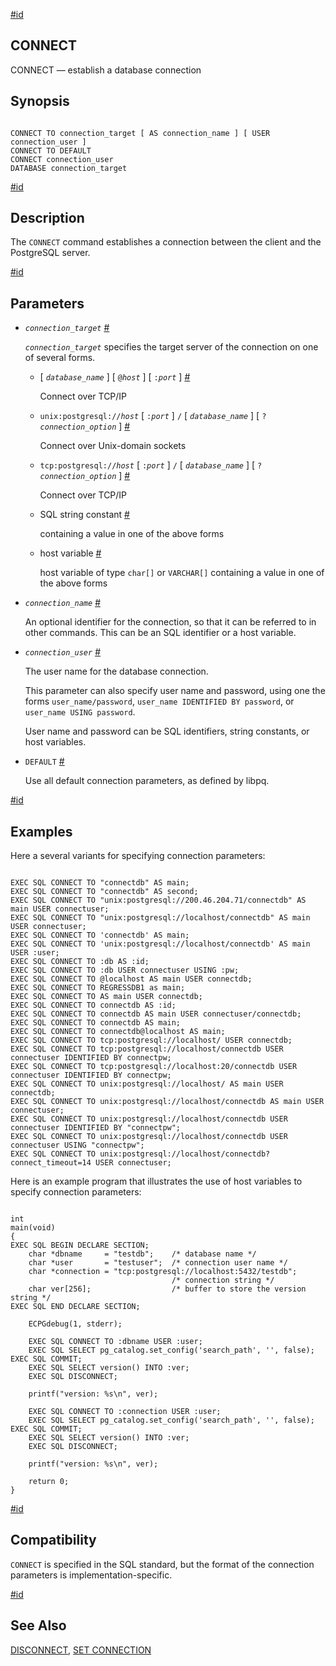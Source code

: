 [#id](#ECPG-SQL-CONNECT)

## CONNECT

CONNECT — establish a database connection

## Synopsis

```

CONNECT TO connection_target [ AS connection_name ] [ USER connection_user ]
CONNECT TO DEFAULT
CONNECT connection_user
DATABASE connection_target
```

[#id](#id-1.7.5.20.4.3)

## Description

The `CONNECT` command establishes a connection between the client and the PostgreSQL server.

[#id](#id-1.7.5.20.4.4)

## Parameters

- _`connection_target`_ [#](#ECPG-SQL-CONNECT-CONNECTION-TARGET)

  _`connection_target`_ specifies the target server of the connection on one of several forms.

  - \[ _`database_name`_ ] \[ `@`_`host`_ ] \[ `:`_`port`_ ] [#](#ECPG-SQL-CONNECT-CONNECTION-TARGET-DATABASE-NAME)

    Connect over TCP/IP

  - `unix:postgresql://`_`host`_ \[ `:`_`port`_ ] `/` \[ _`database_name`_ ] \[ `?`_`connection_option`_ ] [#](#ECPG-SQL-CONNECT-CONNECTION-TARGET-UNIX-DOMAIN-SOCKETS)

    Connect over Unix-domain sockets

  - `tcp:postgresql://`_`host`_ \[ `:`_`port`_ ] `/` \[ _`database_name`_ ] \[ `?`_`connection_option`_ ] [#](#ECPG-SQL-CONNECT-CONNECTION-TARGET-TCP-IP)

    Connect over TCP/IP

  - SQL string constant [#](#ECPG-SQL-CONNECT-CONNECTION-TARGET-CONSTANT)

    containing a value in one of the above forms

  - host variable [#](#ECPG-SQL-CONNECT-CONNECTION-TARGET-HOST-VARIABLE)

    host variable of type `char[]` or `VARCHAR[]` containing a value in one of the above forms

- _`connection_name`_ [#](#ECPG-SQL-CONNECT-CONNECTION-NAME)

  An optional identifier for the connection, so that it can be referred to in other commands. This can be an SQL identifier or a host variable.

- _`connection_user`_ [#](#ECPG-SQL-CONNECT-CONNECTION-USER)

  The user name for the database connection.

  This parameter can also specify user name and password, using one the forms `user_name/password`, `user_name IDENTIFIED BY password`, or `user_name USING password`.

  User name and password can be SQL identifiers, string constants, or host variables.

- `DEFAULT` [#](#ECPG-SQL-CONNECT-DEFAULT)

  Use all default connection parameters, as defined by libpq.

[#id](#id-1.7.5.20.4.5)

## Examples

Here a several variants for specifying connection parameters:

```

EXEC SQL CONNECT TO "connectdb" AS main;
EXEC SQL CONNECT TO "connectdb" AS second;
EXEC SQL CONNECT TO "unix:postgresql://200.46.204.71/connectdb" AS main USER connectuser;
EXEC SQL CONNECT TO "unix:postgresql://localhost/connectdb" AS main USER connectuser;
EXEC SQL CONNECT TO 'connectdb' AS main;
EXEC SQL CONNECT TO 'unix:postgresql://localhost/connectdb' AS main USER :user;
EXEC SQL CONNECT TO :db AS :id;
EXEC SQL CONNECT TO :db USER connectuser USING :pw;
EXEC SQL CONNECT TO @localhost AS main USER connectdb;
EXEC SQL CONNECT TO REGRESSDB1 as main;
EXEC SQL CONNECT TO AS main USER connectdb;
EXEC SQL CONNECT TO connectdb AS :id;
EXEC SQL CONNECT TO connectdb AS main USER connectuser/connectdb;
EXEC SQL CONNECT TO connectdb AS main;
EXEC SQL CONNECT TO connectdb@localhost AS main;
EXEC SQL CONNECT TO tcp:postgresql://localhost/ USER connectdb;
EXEC SQL CONNECT TO tcp:postgresql://localhost/connectdb USER connectuser IDENTIFIED BY connectpw;
EXEC SQL CONNECT TO tcp:postgresql://localhost:20/connectdb USER connectuser IDENTIFIED BY connectpw;
EXEC SQL CONNECT TO unix:postgresql://localhost/ AS main USER connectdb;
EXEC SQL CONNECT TO unix:postgresql://localhost/connectdb AS main USER connectuser;
EXEC SQL CONNECT TO unix:postgresql://localhost/connectdb USER connectuser IDENTIFIED BY "connectpw";
EXEC SQL CONNECT TO unix:postgresql://localhost/connectdb USER connectuser USING "connectpw";
EXEC SQL CONNECT TO unix:postgresql://localhost/connectdb?connect_timeout=14 USER connectuser;
```

Here is an example program that illustrates the use of host variables to specify connection parameters:

```

int
main(void)
{
EXEC SQL BEGIN DECLARE SECTION;
    char *dbname     = "testdb";    /* database name */
    char *user       = "testuser";  /* connection user name */
    char *connection = "tcp:postgresql://localhost:5432/testdb";
                                    /* connection string */
    char ver[256];                  /* buffer to store the version string */
EXEC SQL END DECLARE SECTION;

    ECPGdebug(1, stderr);

    EXEC SQL CONNECT TO :dbname USER :user;
    EXEC SQL SELECT pg_catalog.set_config('search_path', '', false); EXEC SQL COMMIT;
    EXEC SQL SELECT version() INTO :ver;
    EXEC SQL DISCONNECT;

    printf("version: %s\n", ver);

    EXEC SQL CONNECT TO :connection USER :user;
    EXEC SQL SELECT pg_catalog.set_config('search_path', '', false); EXEC SQL COMMIT;
    EXEC SQL SELECT version() INTO :ver;
    EXEC SQL DISCONNECT;

    printf("version: %s\n", ver);

    return 0;
}
```

[#id](#id-1.7.5.20.4.6)

## Compatibility

`CONNECT` is specified in the SQL standard, but the format of the connection parameters is implementation-specific.

[#id](#id-1.7.5.20.4.7)

## See Also

[DISCONNECT](ecpg-sql-disconnect), [SET CONNECTION](ecpg-sql-set-connection)

